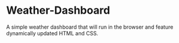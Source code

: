 # Weather-Dashboard
A simple weather dashboard that will run in the browser and feature dynamically updated HTML and CSS.
